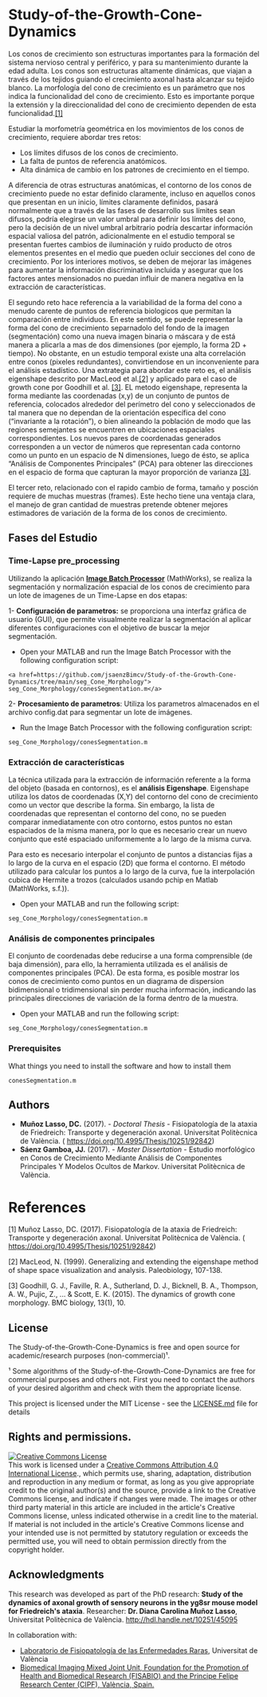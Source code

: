 # Study-of-the-Growth-Cone-Dynamics

Los conos de crecimiento son estructuras importantes para la formación del sistema nervioso central y periférico, y para su mantenimiento durante la edad adulta. Los conos son estructuras altamente dinámicas, que viajan a través de los tejidos guiando el crecimiento axonal hasta alcanzar su tejido blanco.
La morfología del cono de crecimiento es un parámetro que nos indica la funcionalidad del cono de crecimiento. Esto es importante porque la extensión y la direccionalidad del cono de crecimiento dependen de esta funcionalidad.[[1]](#1)

Estudiar la morfometría geométrica en los movimientos de los conos de crecimiento, requiere abordar tres retos:

* Los límites difusos de los conos de crecimiento.
* La falta de puntos de referencia anatómicos.
* Alta dinámica de cambio en los patrones de crecimiento en el tiempo. 

A diferencia de otras estructuras anatómicas, el contorno de los conos de crecimiento puede no estar definido claramente, incluso en aquellos conos que presentan en un inicio, límites claramente definidos, pasará normalmente que a través de las fases de desarrollo sus límites sean difusos, podría elegirse un valor umbral para definir los límites del cono, pero la decisión de un nivel umbral arbitrario podría descartar información espacial valiosa del patrón, adicionalmente en el estudio temporal se presentan fuertes cambios de iluminación y ruido producto de otros elementos presentes en el medio que pueden ocluir secciones del cono de crecimiento. Por los interiores motivos, se deben de mejorar las imágenes para aumentar la información discriminativa incluida y asegurar que los factores antes mensionados no puedan influir de manera negativa en la extracción de características. 

El segundo reto hace referencia a la variabilidad de la forma del cono a menudo carente de puntos de referencia biologicos que permitan la comparación entre individuos. En este sentido, se puede representar la forma del cono de crecimiento separnadolo del fondo de la imagen (segmentación) como una nueva imagen binaria o máscara y de está manera a plicarla a mas de dos dimensiones (por ejemplo, la forma 2D + tiempo). No obstante, en un estudio temporal existe una alta correlación entre conos (pixeles redundantes), convirtiendose en un inconveniente para el análisis estadístico. Una extrategia para abordar este reto es, el análisis eigenshape descrito por MacLeod et al.[[2]](#2) y aplicado para el caso de growth cone por Goodhill et al. [[3]](#3). EL metodo eigenshape, representa la forma mediante las coordenadas (x,y) de un conjunto de puntos de referencia, colocados alrededor del perímetro del cono y seleccionados de tal manera que no dependan de la orientación específica del cono (“invariante a la rotación”), o bien alineando la población de modo que las regiones semejantes se encuentren en ubicaciones espaciales correspondientes. Los nuevos pares de coordenadas generados corresponden a un vector de números que representan cada contorno como un punto en un espacio de N dimensiones, luego de ésto, se aplica “Análisis de Componentes Principales” (PCA) para obtener las direcciones en el espacio de forma que capturan la mayor proporción de varianza [[3]](#3). 

El tercer reto, relacionado con el rapido cambio de forma, tamaño y posción requiere de muchas muestras (frames). Este hecho tiene una ventaja clara, el manejo de gran cantidad de muestras pretende obtener mejores estimadores de variación de la forma de los conos de crecimiento.


## Fases del Estudio 

### Time-Lapse pre_processing

Utilizando la aplicación <a href="https://www.mathworks.com/help/images/batch-processing-using-the-image-batch-processor-app.html">__Image Batch Processor__</a> (MathWorks), se realiza la segmentación y normalización espacial de los conos de crecimiento
para un lote de imagenes de un Time-Lapse en dos etapas:

1- __Configuración de parametros:__ se proporciona una interfaz gráfica de usuario (GUI), que permite visualmente realizar la segmentación al aplicar diferentes configuraciones con el objetivo de buscar la mejor segmentación.

* Open your MATLAB and run the Image Batch Processor with the following configuration script:
```
<a href=https://github.com/jsaenzBimcv/Study-of-the-Growth-Cone-Dynamics/tree/main/seg_Cone_Morphology"> seg_Cone_Morphology/conesSegmentation.m</a> 
```
2- __Procesamiento de parametros__: Utiliza los parametros almacenados en el archivo config.dat para segmentar un lote de imágenes.

* Run the Image Batch Processor with the following configuration script:

```
seg_Cone_Morphology/conesSegmentation.m
```

### Extracción de características 

La técnica utilizada para la extracción de información referente a la forma del objeto (basada en contornos), es el __análisis Eigenshape__.
Eigenshape utiliza los datos de coordenadas (X,Y) del contorno del cono de crecimiento como un vector que describe la forma. Sin embargo, la lista de coordenadas que representan el contorno del cono, no se pueden comparar inmediatamente con otro contorno, estos puntos no estan espaciados de la misma manera, por lo que es necesario crear un nuevo conjunto que esté espaciado uniformemente a lo largo de la misma curva.

Para esto es necesario interpolar el conjunto de puntos a distancias fijas a lo largo de la curva en el espacio (2D) que forma el contorno. El método utilizado para calcular los puntos a lo largo de la curva, fue la interpolación cubica de Hermite a trozos (calculados usando pchip en Matlab (MathWorks, s.f.)). 

* Open your MATLAB and run the following script:
```
seg_Cone_Morphology/conesSegmentation.m
```
 ### Análisis de componentes principales 

El conjunto de coordenadas debe reducirse a una forma comprensible (de baja dimensión), para ello, la herramienta utilizada es el análisis de componentes principales (PCA). De esta forma, es posible mostrar los conos de crecimiento como puntos en un diagrama de dispersion bidimensional o tridimensional sin perder mucha información, indicando las principales direcciones de variación de la forma dentro de la muestra.

* Open your MATLAB and run the following script:
```
seg_Cone_Morphology/conesSegmentation.m
```

### Prerequisites

What things you need to install the software and how to install them

```
conesSegmentation.m
```




## Authors

* **Muñoz Lasso, DC.** (2017). - *Doctoral Thesis* - Fisiopatología de la ataxia de Friedreich: Transporte y degeneración axonal. Universitat Politècnica de València. ( https://doi.org/10.4995/Thesis/10251/92842)
* **Sáenz Gamboa, JJ.** (2017). - *Master Dissertation* - Estudio morfológico en Conos de Crecimiento Mediante Análisis de Componentes Principales Y Modelos Ocultos de Markov. Universitat Politècnica de València.

# References

<a id="1">[1]</a>  Muñoz Lasso, DC. (2017). Fisiopatología de la ataxia de Friedreich: Transporte y degeneración axonal. Universitat Politècnica de València. ( https://doi.org/10.4995/Thesis/10251/92842)

<a id="2">[2]</a>  MacLeod, N. (1999). Generalizing and extending the eigenshape method of shape space visualization and analysis. Paleobiology, 107-138.

<a id="3">[3]</a>  Goodhill, G. J., Faville, R. A., Sutherland, D. J., Bicknell, B. A., Thompson, A. W., Pujic, Z., ... & Scott, E. K. (2015). The dynamics of growth cone morphology. BMC biology, 13(1), 10.

## License

The Study-of-the-Growth-Cone-Dynamics is free and open source for academic/research purposes (non-commercial)¹.

¹ Some algorithms of the Study-of-the-Growth-Cone-Dynamics are free for commercial purposes and others not. First you need to contact the authors of your desired algorithm and check with them the appropriate license.

This project is licensed under the MIT License - see the [LICENSE.md](LICENSE.md) file for details


 ## Rights and permissions.

 <a rel="license" href="http://creativecommons.org/licenses/by/4.0/"><img alt="Creative Commons License" style="border-width:0" src="https://i.creativecommons.org/l/by/4.0/88x31.png" /></a><br />This work is licensed under a <a rel="license" href="http://creativecommons.org/licenses/by/4.0/">Creative Commons Attribution 4.0 International License</a>., which permits use, sharing, adaptation, distribution and reproduction in any medium or format, as long as you give appropriate credit to the original author(s) and the source, provide a link to the Creative Commons license, and indicate if changes were made. The images or other third party material in this article are included in the article's Creative Commons license, unless indicated otherwise in a credit line to the material. If material is not included in the article's Creative Commons license and your intended use is not permitted by statutory regulation or exceeds the permitted use, you will need to obtain permission directly from the copyright holder.



## Acknowledgments

This research was developed as part of the PhD research: __Study of the dynamics of axonal growth of sensory neurons in the yg8sr mouse model for Friedreich's ataxia__.
Researcher: __Dr. Diana Carolina Muñoz Lasso__, Universitat Politècnica de València. http://hdl.handle.net/10251/45095

In collaboration with: 
* <a href="https://www.uv.es/ciberer2/index.wiki">Laboratorio de Fisiopatología de las Enfermedades Raras</a>, Universitat de València
* <a href="http://www.cipf.es/cipf-fisabio-joint-research-unit-biomedical-imaging">Biomedical Imaging Mixed Joint Unit, Foundation for the Promotion of Health and Biomedical Research (FISABIO) and the Principe Felipe Research Center (CIPF), València, Spain.</a>


